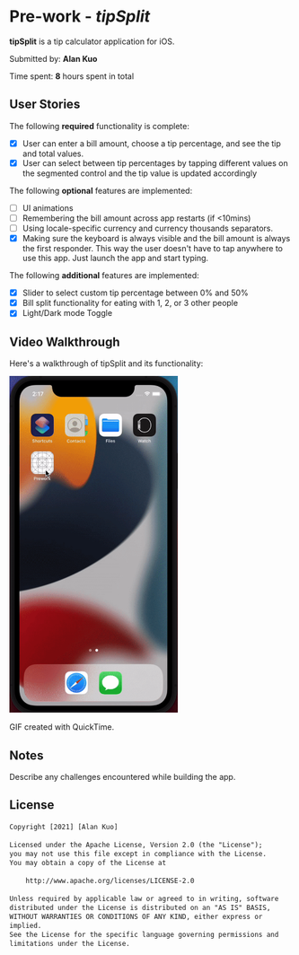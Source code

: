 # Pre-work - *tipSplit*

**tipSplit** is a tip calculator application for iOS.

Submitted by: **Alan Kuo**

Time spent: **8** hours spent in total

## User Stories

The following **required** functionality is complete:

* [X] User can enter a bill amount, choose a tip percentage, and see the tip and total values.
* [X] User can select between tip percentages by tapping different values on the segmented control and the tip value is updated accordingly

The following **optional** features are implemented:

* [ ] UI animations
* [ ] Remembering the bill amount across app restarts (if <10mins)
* [ ] Using locale-specific currency and currency thousands separators.
* [X] Making sure the keyboard is always visible and the bill amount is always the first responder. This way the user doesn't have to tap anywhere to use this app. Just launch the app and start typing.

The following **additional** features are implemented:

- [X] Slider to select custom tip percentage between 0% and 50%
- [X] Bill split functionality for eating with 1, 2, or 3 other people
- [X] Light/Dark mode Toggle

## Video Walkthrough

Here's a walkthrough of tipSplit and its functionality:

<img src='https://github.com/kuoalan/CodePath-iOS/blob/main/tipSplitDemo.gif' title='Video Walkthrough' width=300 alt='Video Walkthrough' />

GIF created with QuickTime.

## Notes

Describe any challenges encountered while building the app.

## License

    Copyright [2021] [Alan Kuo]

    Licensed under the Apache License, Version 2.0 (the "License");
    you may not use this file except in compliance with the License.
    You may obtain a copy of the License at

        http://www.apache.org/licenses/LICENSE-2.0

    Unless required by applicable law or agreed to in writing, software
    distributed under the License is distributed on an "AS IS" BASIS,
    WITHOUT WARRANTIES OR CONDITIONS OF ANY KIND, either express or implied.
    See the License for the specific language governing permissions and
    limitations under the License.

